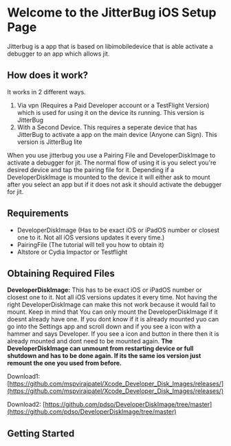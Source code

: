 # **Welcome to the JitterBug iOS Setup Page**
Jitterbug is a app that is based on libimobiledevice that is able activate a debugger to an app which allows jit. 
## How does it work?
It works in 2 different ways.

1. Via vpn (Requires a Paid Developer account or a TestFlight Version) which is used for using it on the device its running. This version is JitterBug
2. With a Second Device. This requires a seperate device that has JitterBug to activate a app on the main device (Anyone can Sign). This version is JitterBug lite

When you use jitterbug you use a Pairing File and DeveloperDiskImage to activate a debugger for jit. The normal flow of using it is you select you're desired device and tap the pairing file for it. Depending if a DeveloperDiskImage is mounted to the device it will either ask to mount after you select an app but if it does not ask it should activate the debugger for jit.

## Requirements

- DeveloperDiskImage (Has to be exact iOS or iPadOS number or closest one to it. Not all iOS versions updates it every time.)
- PairingFile (The tutorial will tell you how to obtain it)
- Altstore or Cydia Impactor or Testflight

## Obtaining Required Files

**DeveloperDiskImage:**
This has to be exact iOS or iPadOS number or closest one to it. Not all iOS versions updates it every time. Not having the right DeveloperDiskImage can make this not work because it would fail to mount. Keep in mind that You can only mount the DeveloperDiskImage if it doesnt already have one. If you dont know if it is already mounted yuo can go into the Settings app and scroll down and if you see a icon with a hammer and says Developer. If you see a icon and button in there then it is already mounted and dont need to be mounted again. **The DeveloperDiskImage can unmount from restarting device or full shutdown and has to be done again. If its the same ios version just remount the one you used from before.**

Download1: [https://github.com/mspvirajpatel/Xcode_Developer_Disk_Images/releases/](https://github.com/mspvirajpatel/Xcode_Developer_Disk_Images/releases/)

Download2: [https://github.com/pdso/DeveloperDiskImage/tree/master](https://github.com/pdso/DeveloperDiskImage/tree/master)


## Getting Started

